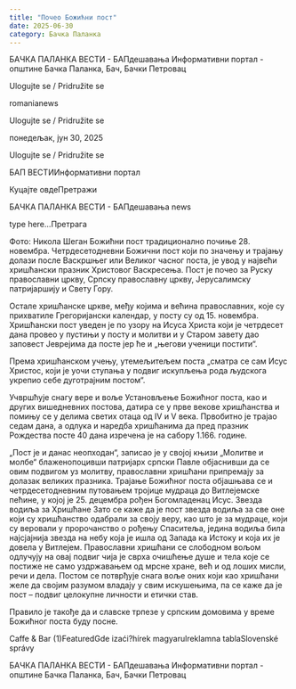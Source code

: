 ```yaml
---
title: "Почео Божићни пост"
date: 2025-06-30
category: Бачка Паланка
---
```


БАЧКА ПАЛАНКА ВЕСТИ - БАПдешавања Информативни портал - општине Бачка Паланка, Бач, Бачки Петровац

Ulogujte se / Pridružite se

romanianews

Ulogujte se / Pridružite se

понедељак, јун 30, 2025

Ulogujte se / Pridružite se

БАП ВЕСТИИнформативни портал

Куцајте овдеПретражи

БАЧКА ПАЛАНКА ВЕСТИ - БАПдешавања news

type here...Претрага

Фото: Никола Шеган
            Божићни пост традиционално почиње 28. новембра. Четрдесетодневни Божични пост који по значењу и трајању долази после Васкршњег или Великог часног поста, је увод у највећи хришћански празник Христовог Васкресења. Пост је почео за Руску православни цркву, Српску православну цркву, Јерусалимску патријаршију и Свету Гору.

Остале хришћанске цркве, међу којима и већина православних, које су прихватиле Грегоријански календар, у посту су од 15. новембра.
Хришћански пост уведен је по узору на Исуса Христа који је четрдесет дана провео у пустињи у посту и молитви и у Старом завету дао заповест Јеврејима да посте јер ће и „његови ученици постити“.


Према хришћанском учењу, утемељитељем поста „сматра се сам Исус Христос, који је уочи ступања у подвиг искупљења рода људскога укрепио себе дуготрајним постом“.


Учвршћује снагу вере и воље
Установљење Божићног поста, као и других вишедневних постова, датира се у прве векове хришћанства и помињу се у делима светих отаца од IV и V века.
Првобитно је трајао седам дана, а одлука и наредба хришћанима да пред празник Рождества посте 40 дана изречена је на сабору 1.166. године.


„Пост је и данас неопходан“, записао је у својој књизи „Молитве и молбе“ блаженопоцивши патријарх српски Павле објаснивши да се овим подвигом уз молитву, православни хришћани припремају за долазак великих празника.
Трајање Божићног поста објашњава се и четрдесетодневним путовањем тројице мудраца до Витлејемске пећине, у којој је 25. децембра рођен Богомладенац Исус.
Звезда водиља за Хришћане
Зато се каже да је пост звезда водиља за све оне који су хришћанство одабрали за своју веру, као што је за мудраце, који су веровали у пророчанство о рођењу Спаситеља, једина водиља била најсјајнија звезда на небу која је ишла од Запада ка Истоку и која их је довела у Витлејем.
Православни хришћани се слободном вољом одлучују на овај подвиг чија је сврха очишћење душе и тела које се постиже не само уздржавањем од мрсне хране, већ и од лоших мисли, речи и дела.
Постом се потврђује снага воље оних који као хришћани желе да својим разумом владају у свим искушењима, па се каже да је пост – подвиг целокупне личности и етички став.


Правило је такође да и славске трпезе у српским домовима у време Божићног поста буду посне.

Caffe & Bar (1)FeaturedGde izaći?hírek magyarulreklamna tablaSlovenské správy

БАЧКА ПАЛАНКА ВЕСТИ - БАПдешавања Информативни портал - општине Бачка Паланка, Бач, Бачки Петровац

